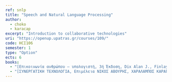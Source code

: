 ```yaml
---
ref: snlp
title: "Speech and Natural Language Processing"
author: 
  - choko
  - karacap
excerpt: "Introduction to collaborative technologies"
uri: "https://openup.upatras.gr/courses/109/"
code: HCI106
semester: 1
type: "Option"
ects: 6
books: 
  - "[Επικοινωνία ανθρώπου – υπολογιστή, 3ή Έκδοση, Dix Alan J., Finlay Janet E., Abowd Gregory D., Beale Russell, Εκδόσεις Α. Γκιούρδα, ISBN 960-512-503-X, 2007](https://service.eudoxus.gr/search/#a/id:12304/0)"
  - "[ΣΥΝΕΡΓΑΤΙΚΗ ΤΕΧΝΟΛΟΓΙΑ, Επιμέλεια ΝΙΚΟΣ ΑΒΟΥΡΗΣ, ΧΑΡΑΛΑΜΠΟΣ ΚΑΡΑΓΙΑΝΝΙΔΗΣ, ΒΑΣΙΛΗΣ ΚΟΜΗΣ, Εκδόσεις Κλειδάριθμος, ISBN 978-960-461-232-1, 2009](https://service.eudoxus.gr/search/#a/id:13888/0)"
---
```


